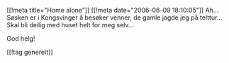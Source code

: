 [[!meta  title="Home alone"]]
[[!meta  date="2006-06-09 18:10:05"]]
Ah... Søsken er i Kongsvinger å besøker venner, de gamle jagde jeg på telttur... Skal bli deilig med huset helt for meg selv...

God helg!

[[!tag  generelt]]